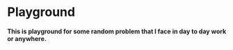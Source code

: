 # Playground

**This is playground for some random problem that I face in day to day work or anywhere.**
